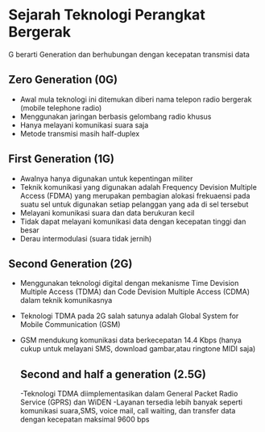 # Sejarah Teknologi Perangkat Bergerak
G berarti Generation dan berhubungan dengan kecepatan transmisi data
## Zero Generation (0G)
- Awal mula teknologi ini ditemukan diberi nama telepon radio bergerak (mobile telephone radio)
- Menggunakan jaringan berbasis gelombang radio khusus
- Hanya melayani komunikasi suara saja
- Metode transmisi masih half-duplex

## First Generation (1G)
- Awalnya hanya digunakan untuk kepentingan militer
- Teknik komunikasi yang digunakan  adalah Frequency Devision Multiple Access (FDMA) yang merupakan pembagian alokasi frekuaensi pada suatu sel untuk digunakan setiap pelanggan yang ada di sel tersebut
- Melayani komunikasi suara dan data berukuran kecil
- Tidak dapat melayani komunikasi data dengan kecepatan tinggi dan besar
- Derau intermodulasi (suara tidak jernih)

## Second Generation (2G)
- Menggunakan teknologi digital dengan mekanisme Time Devision Multiple Access (TDMA) dan Code Devision Multiple Access (CDMA) dalam teknik komunikasnya
- Teknologi TDMA pada 2G salah satunya adalah Global System for Mobile Communication (GSM)
- GSM mendukung komunikasi data berkecepatan 14.4 Kbps (hanya cukup untuk melayani SMS, download gambar,atau ringtone MIDI saja)

  ## Second and half a generation (2.5G)
  -Teknologi TDMA diimplementasikan dalam General Packet Radio Service (GPRS) dan WiDEN
  -Layanan tersedia lebih banyak seperti komunikasi suara,SMS, voice mail, call waiting, dan transfer data dengan kecepatan maksimal 9600 bps
  
  
